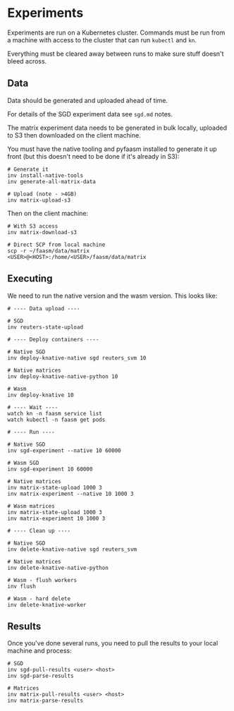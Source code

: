 # Experiments

Experiments are run on a Kubernetes cluster. Commands must be run from a machine with access to the cluster
that can run `kubectl` and `kn`.

Everything must be cleared away between runs to make sure stuff doesn't bleed across.

## Data

Data should be generated and uploaded ahead of time.

For details of the SGD experiment data see `sgd.md` notes.

The matrix experiment data needs to be generated in bulk locally, uploaded to S3 then downloaded on the client machine.

You must have the native tooling and pyfaasm installed to generate it up front (but this doesn't need to be done
if it's already in S3):

```
# Generate it
inv install-native-tools
inv generate-all-matrix-data

# Upload (note - >4GB)
inv matrix-upload-s3
```

Then on the client machine:

```
# With S3 access
inv matrix-download-s3

# Direct SCP from local machine
scp -r ~/faasm/data/matrix <USER>@<HOST>:/home/<USER>/faasm/data/matrix
```

## Executing

We need to run the native version and the wasm version. This looks like:

```
# ---- Data upload ----

# SGD
inv reuters-state-upload

# ---- Deploy containers ----

# Native SGD
inv deploy-knative-native sgd reuters_svm 10

# Native matrices
inv deploy-knative-native-python 10

# Wasm
inv deploy-knative 10

# ---- Wait ----
watch kn -n faasm service list
watch kubectl -n faasm get pods

# ---- Run ----

# Native SGD
inv sgd-experiment --native 10 60000

# Wasm SGD
inv sgd-experiment 10 60000

# Native matrices
inv matrix-state-upload 1000 3
inv matrix-experiment --native 10 1000 3

# Wasm matrices
inv matrix-state-upload 1000 3
inv matrix-experiment 10 1000 3

# ---- Clean up ----

# Native SGD
inv delete-knative-native sgd reuters_svm

# Native matrices
inv delete-knative-native-python

# Wasm - flush workers
inv flush

# Wasm - hard delete
inv delete-knative-worker
```

## Results

Once you've done several runs, you need to pull the results to your local machine and process:

```
# SGD
inv sgd-pull-results <user> <host>
inv sgd-parse-results

# Matrices
inv matrix-pull-results <user> <host>
inv matrix-parse-results
```
